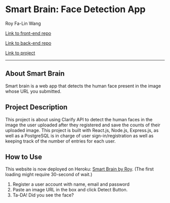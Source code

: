 # Smart Brain: Face Detection App

Roy Fa-Lin Wang

[Link to front-end repo](https://github.com/falinwang/react-facerecognitionbrain)

[Link to back-end repo](https://github.com/falinwang/react-facerecognitionbrain-api)

[Link to project](https://smart-brain-roy.herokuapp.com/)


---
## About Smart Brain

Smart brain is a web app that detects the human face present in the image whose URL you submitted.
## Project Description

This project is about using Clarify API to detect the human faces in the image the user uploaded after they registered and save the counts of their uploaded image. 
This project is built with React.js, Node.js, Express.js, as well as a PostgreSQL is in charge of user sign-in/registration as well as keeping track of the number of entries for each user.


## How to Use

This website is now deployed on Heroku: [Smart Brain by Roy](https://smart-brain-roy.herokuapp.com/). (The first loading might require 30-second of wait.)
1. Register a user account with name, email and password
2. Paste an image URL in the box and click Detect Button.
3. Ta-DA! Did you see the face?